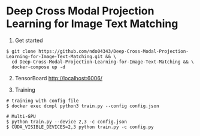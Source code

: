 # Deep Cross Modal Projection Learning for Image Text Matching

1. Get started

```shell
$ git clone https://github.com/ndo04343/Deep-Cross-Modal-Projection-Learning-for-Image-Text-Matching.git && \
  cd Deep-Cross-Modal-Projection-Learning-for-Image-Text-Matching && \
  docker-compose up -d
```

2. TensorBoard
[http://localhost:6006/](http://localhost:6006/)

3. Training

```shell
# training with config file
$ docker exec dcmpl python3 train.py --config config.json

# Multi-GPU 
$ python train.py --device 2,3 -c config.json
$ CUDA_VISIBLE_DEVICES=2,3 python train.py -c config.py
```